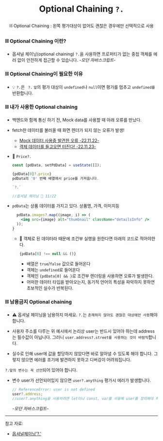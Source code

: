 # <p align=center> Optional Chaining `?.`

<p align=center> ⛓️ Optional Chaining : 왼쪽 평가대상이 없어도 괜찮은 경우에만 선택적으로 사용

### ⛓️ Optional Chaining 이란?

- 옵셔널 체이닝(optional chaining) `?.`을 사용하면 프로퍼티가 없는 중첩 객체를 에러 없이 안전하게 접근할 수 있습니다. <i>-모던 자바스크립트-</i>

### ⛓️ Optional Chaining이 필요한 이유

- 💡 `?.`은 ` ?.` `앞`의 평가 대상이 `undefined`나 `null`이면 평가를 멈추고 `undefined를` 반환합니다.

### ⛓️ 내가 사용한 Optional chaining

- 백엔드와 함께 통신 하기 전, Mock data를 사용할 때 아래 오류를 만났다.
- fetch한 데이터를 불러올 때 화면 렌더가 되지 않는 오류가 발생!

  - <a href="https://github.com/Dabnii/Dabnii.github.io/blob/main/Projects/2022.11/1stWeek.md#mock-data">Mock 데이터 사용중 발견한 오류 -22.11.22-</a>
  - <a href="https://github.com/Dabnii/Dabnii.github.io/blob/main/Projects/2022.11/1stWeek.md#-json-%EC%9D%B4%EC%8A%88">객체 데이터를 들고오면 터진다! -22.11.23-</a>

- 📍 `Price?.`

  ```jsx
  const [pdData, setPdData] = useState([]);

  {pdData[0]?.price}
  pdData의 '0' 번째 배열에서 price를 가져옵니다.

  `?.`

  //옵셔널 체이닝 📆 11/22
  ```

- `pdData`는 상품 데이터를 가지고 있다. 상품명, 가격, 이미지등

  ```jsx
    pdData.images?.map((image, i) => (
      <img src={image} alt="thumbnail" className="detailsInfo" />
    ));
  }
  ```

  - 📌 객체로 된 데이터라 때문에 조건부 실행을 원한다면 아래의 코드로 적어야한다.
    ```jsx
    {pdData[0] !== null && ()}
    ```
    - 배열은 `true`/`false` 값으로 들어온다
    - 객체는 `undefined`로 들어온다
    - 객체인 `{pdData[0] && }`로 조건부 렌더링을 사용하면 오류가 발생한다.
    - 어떠한 데이터 타입을 받아오는지, 동기적 언어의 특성을 파악하지 못하연 초보적인 실수가 반복된다.

### ⛓️ 남용금지 Optional chaining

- ⚠️ 옵셔널 체이닝을 남용하지 마세요.
  `?.`는 `존재하지 않아도 괜찮은 대상에만 사용`해야 합니다.

- 사용자 주소를 다루는 위 예시에서 논리상 user는 반드시 있어야 하는데 address는 필수값이 아닙니다. 그러니 `user.address?.street를 사용하는 것이 바람직`합니다.

- 실수로 인해 user에 값을 할당하지 않았다면 바로 알아낼 수 있도록 해야 합니다. 그렇지 않으면 에러를 조기에 발견하지 못하고 디버깅이 어려워집니다.

`?.앞의 변수는 꼭 선언`되어 있어야 합니다.

- 변수 user가 선언되어있지 않으면 `user?.anything` 평가시 에러가 발생합니다.

  ```jsx
  // ReferenceError: user is not defined
  user?.address;
  //user?.anything을 사용하려면 let이나 const, var를 사용해 user를 정의해야 하죠. 이렇게 옵셔널 체이닝은 선언이 완료된 변수를 대상으로만 동작합니다.
  ```

  <i>-모던 자바스크립트-</i>
  <br>

---

참고 자료:

- <a href="https://ko.javascript.info/optional-chaining">옵셔널체이닝'?.'</a>

```

```
